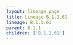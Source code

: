 ```yaml
---
layout: lineage_page
title: Lineage B.1.1.61
lineage: B.1.1.61
parent: B.1.1
children: ['B.1.1.61']
---
```

